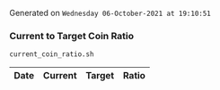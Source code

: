 Generated on `Wednesday 06-October-2021 at 19:10:51`

### Current to Target Coin Ratio
`current_coin_ratio.sh`

Date|Current|Target|Ratio
---|---|---|---
